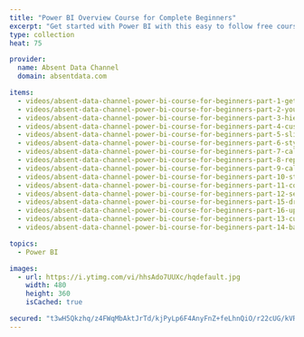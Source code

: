 ```yaml
---
title: "Power BI Overview Course for Complete Beginners"
excerpt: "Get started with Power BI with this easy to follow free course on Power BI fundamentals"
type: collection
heat: 75

provider:
  name: Absent Data Channel
  domain: absentdata.com

items:
  - videos/absent-data-channel-power-bi-course-for-beginners-part-1-getting-to-know-power-bi
  - videos/absent-data-channel-power-bi-course-for-beginners-part-2-your-first-graphs-and-homework
  - videos/absent-data-channel-power-bi-course-for-beginners-part-3-hierarchies-and-drilling
  - videos/absent-data-channel-power-bi-course-for-beginners-part-4-custom-hierarchies
  - videos/absent-data-channel-power-bi-course-for-beginners-part-5-slicers-and-filters
  - videos/absent-data-channel-power-bi-course-for-beginners-part-6-styling-charts
  - videos/absent-data-channel-power-bi-course-for-beginners-part-7-calculated-columns
  - videos/absent-data-channel-power-bi-course-for-beginners-part-8-replacing-values
  - videos/absent-data-channel-power-bi-course-for-beginners-part-9-calculated-measures-and-profit
  - videos/absent-data-channel-power-bi-course-for-beginners-part-10-styling-maps
  - videos/absent-data-channel-power-bi-course-for-beginners-part-11-conditional-formatting-
  - videos/absent-data-channel-power-bi-course-for-beginners-part-12-segments-and-filters
  - videos/absent-data-channel-power-bi-course-for-beginners-part-15-drillthrough
  - videos/absent-data-channel-power-bi-course-for-beginners-part-16-updating-data
  - videos/absent-data-channel-power-bi-course-for-beginners-part-13-customizing-visuals-and-dashboard-structure
  - videos/absent-data-channel-power-bi-course-for-beginners-part-14-backgrounds-shapes-and-wallpaper-

topics:
  - Power BI

images:
  - url: https://i.ytimg.com/vi/hhsAdo7UUXc/hqdefault.jpg
    width: 480
    height: 360
    isCached: true

secured: "t3wH5Qkzhq/z4FWqMbAktJrTd/kjPyLp6F4AnyFnZ+feLhnQiO/r22cUG/kVRUQ6cR7/zepDk7bMfhWetdyPsxLOkb7xd3+f/PT9GSKom1KavIdT9md++gjIWFc9UGkGc3phRBNt0NMOu7BRawUq0GlXGpNInBf54+cCoSnNjvO2qwQ0ArjGk6zQLvK5vmDsGabDB3Bc396XRvj79s7QbwgtA2EmJ0gs8Ywiee4m9bRUEDWQ+qVoBr5O7PdiYxEJdKBSC+RZ2xpw02lS3WwEYooEZLsqyowJMOv3NHpSMelNHFEz9iAuo0delF3hOc2siAYdTqFIrDEhAfUtqasSrA==;AxIvov2nJ2TklapeSdGskw=="
---
```



